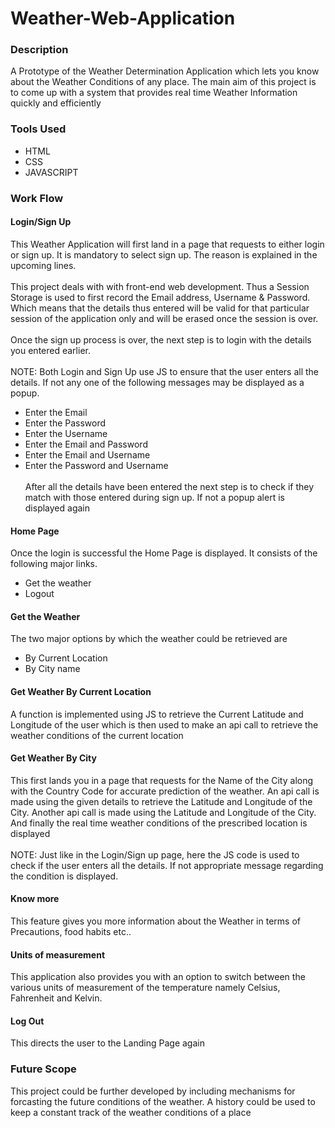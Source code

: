 # Weather-Web-Application
### Description
A Prototype of the Weather Determination Application which lets you know about the Weather Conditions of any place. The main aim of this project is to come up with a system that provides real time Weather Information quickly and efficiently
### Tools Used
- HTML
- CSS
- JAVASCRIPT
### Work Flow
#### Login/Sign Up
This Weather Application will first land in a page that requests to either login or sign up.
It is mandatory to select sign up. The reason is explained in the upcoming lines.<br><br>
This project deals with with front-end web development. Thus a Session Storage is used to first record the Email address, Username & Password. Which means that the details thus entered will be valid for that particular session of the application only and will be erased once the session is over.<br><br>
Once the sign up process is over, the next step is to login with the details you entered earlier.<br><br>
NOTE: Both Login and Sign Up use JS to ensure that the user enters all the details. If not any one of the following messages may be displayed as a popup.
- Enter the Email
- Enter the Password
- Enter the Username
- Enter the Email and Password
- Enter the Email and Username
- Enter the Password and Username
<br><br>
After all the details have been entered the next step is to check if they match with those entered during sign up. If not a popup alert is displayed again
#### Home Page
Once the login is successful the Home Page is displayed. It consists of the following major links.
- Get the weather
- Logout
#### Get the Weather
The two major options by which the weather could be retrieved are
- By Current Location
- By City name
#### Get Weather By Current Location
A function is implemented using JS to retrieve the Current Latitude and Longitude of the user which is then used to make an api call to retrieve the weather conditions of the current location
#### Get Weather By City
This first lands you in a page that requests for the Name of the City along with the Country Code for accurate prediction of the weather. An api call is made using the given details to retrieve the Latitude and Longitude of the City. Another api call is made using the Latitude and Longitude of the City. And finally the real time weather conditions of the prescribed location is displayed<br><br>
NOTE: Just like in the Login/Sign up page, here the JS code is used to check if the user enters all the details. If not appropriate message regarding the condition is displayed.
#### Know more
This feature gives you more information about the Weather in terms of Precautions, food habits etc..
#### Units of measurement
This application also provides you with an option to switch between the various units of measurement of the temperature namely Celsius, Fahrenheit and Kelvin.
#### Log Out
This directs the user to the Landing Page again
### Future Scope
This project could be further developed by including mechanisms for forcasting the future conditions of the weather. A history could be used to keep a constant track of the weather conditions of a place
